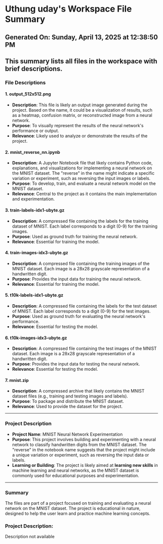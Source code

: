 # Uthung uday's Workspace File Summary
## Generated On: Sunday, April 13, 2025 at 12:38:50 PM
This summary lists all files in the workspace with brief descriptions.
---
### File Descriptions

#### 1. **output_512x512.png**
   - **Description**: This file is likely an output image generated during the project. Based on the name, it could be a visualization of results, such as a heatmap, confusion matrix, or reconstructed image from a neural network.
   - **Purpose**: To visually represent the results of the neural network's performance or output.
   - **Relevance**: Likely used to analyze or demonstrate the results of the project.

#### 2. **mnist_reverse_nn.ipynb**
   - **Description**: A Jupyter Notebook file that likely contains Python code, explanations, and visualizations for implementing a neural network on the MNIST dataset. The "reverse" in the name might indicate a specific variation or experiment, such as reversing the input images or labels.
   - **Purpose**: To develop, train, and evaluate a neural network model on the MNIST dataset.
   - **Relevance**: Central to the project as it contains the main implementation and experimentation.

#### 3. **train-labels-idx1-ubyte.gz**
   - **Description**: A compressed file containing the labels for the training dataset of MNIST. Each label corresponds to a digit (0-9) for the training images.
   - **Purpose**: Used as ground truth for training the neural network.
   - **Relevance**: Essential for training the model.

#### 4. **train-images-idx3-ubyte.gz**
   - **Description**: A compressed file containing the training images of the MNIST dataset. Each image is a 28x28 grayscale representation of a handwritten digit.
   - **Purpose**: Provides the input data for training the neural network.
   - **Relevance**: Essential for training the model.

#### 5. **t10k-labels-idx1-ubyte.gz**
   - **Description**: A compressed file containing the labels for the test dataset of MNIST. Each label corresponds to a digit (0-9) for the test images.
   - **Purpose**: Used as ground truth for evaluating the neural network's performance.
   - **Relevance**: Essential for testing the model.

#### 6. **t10k-images-idx3-ubyte.gz**
   - **Description**: A compressed file containing the test images of the MNIST dataset. Each image is a 28x28 grayscale representation of a handwritten digit.
   - **Purpose**: Provides the input data for testing the neural network.
   - **Relevance**: Essential for testing the model.

#### 7. **mnist.zip**
   - **Description**: A compressed archive that likely contains the MNIST dataset files (e.g., training and testing images and labels).
   - **Purpose**: To package and distribute the MNIST dataset.
   - **Relevance**: Used to provide the dataset for the project.

---

### Project Description

- **Project Name**: MNIST Neural Network Experimentation
- **Purpose**: This project involves building and experimenting with a neural network to classify handwritten digits from the MNIST dataset. The "reverse" in the notebook name suggests that the project might include a unique variation or experiment, such as reversing the input data or labels.
- **Learning or Building**: The project is likely aimed at **learning new skills** in machine learning and neural networks, as the MNIST dataset is commonly used for educational purposes and experimentation.

--- 

### Summary
The files are part of a project focused on training and evaluating a neural network on the MNIST dataset. The project is educational in nature, designed to help the user learn and practice machine learning concepts. 
### Project Description:
 Description not available
